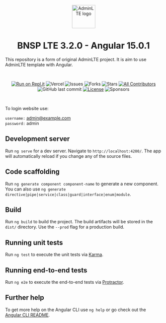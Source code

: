 <p align="center" style="margin-bottom: 32px">
  <a href="https://erdkse.com" >
    <img src="https://raw.githubusercontent.com/erdkse/adminlte-3-angular/main/src/assets/img/logo.png" alt="AdminLTE logo" width="75" height="75">
  </a>
</p>

<h1 align="center">BNSP LTE 3.2.0 - Angular 15.0.1</h1>

<p>
  This repository is a form of original AdminLTE project. It is aim to use AdminLTE template with Angular.
</p>
<br>

<span align="center">

[![Run on Repl.it](https://repl.it/badge/github/erdkse/adminlte-3-angular)](https://repl.it/github/erdkse/adminlte-3-angular)
![Vercel](https://img.shields.io/github/deployments/erdkse/adminlte-3-angular/production.svg?logo=vercel&label=vercel)
![Issues](https://img.shields.io/github/issues/erdkse/adminlte-3-angular)
![Forks](https://img.shields.io/github/forks/erdkse/adminlte-3-angular)
![Stars](https://img.shields.io/github/stars/erdkse/adminlte-3-angular)
[![All Contributors](https://img.shields.io/badge/all_contributors-1-orange.svg?style=flat-square)](#contributors-)
![GitHub last commit](https://img.shields.io/github/last-commit/erdkse/adminlte-3-angular.svg)
[![License](https://img.shields.io/github/license/erdkse/adminlte-3-angular.svg)](LICENSE)
![Sponsors](https://img.shields.io/github/sponsors/erdkse.svg)

</span>

<br>

To login website use:

`username:` admin@example.com<br />
`password:` admin<br />

## Development server

Run `ng serve` for a dev server. Navigate to `http://localhost:4200/`. The app will automatically reload if you change any of the source files.

## Code scaffolding

Run `ng generate component component-name` to generate a new component. You can also use `ng generate directive|pipe|service|class|guard|interface|enum|module`.

## Build

Run `ng build` to build the project. The build artifacts will be stored in the `dist/` directory. Use the `--prod` flag for a production build.

## Running unit tests

Run `ng test` to execute the unit tests via [Karma](https://karma-runner.github.io).

## Running end-to-end tests

Run `ng e2e` to execute the end-to-end tests via [Protractor](http://www.protractortest.org/).

## Further help

To get more help on the Angular CLI use `ng help` or go check out the [Angular CLI README](https://github.com/angular/angular-cli/blob/master/README.md).
